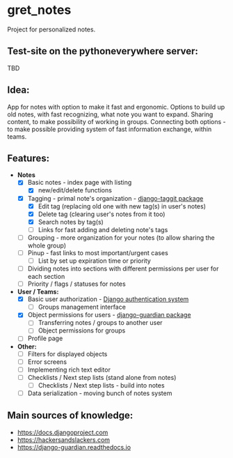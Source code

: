 # gret_notes

Project for personalized notes.

## Test-site on the pythoneverywhere server:

TBD

## Idea:

 App for notes with option to make it fast and ergonomic.
 Options to build up old notes, with fast recognizing, what note you want to expand.
 Sharing content, to make possibility of working in groups.
 Connecting both options - to make possible providing system of fast information exchange, within teams.

## Features:

* **Notes**
    * [X] Basic notes - index page with listing
        * [X] new/edit/delete functions
    * [X] Tagging - primal note's organization - [django-taggit package](https://django-taggit.readthedocs.io/en/latest/index.html)
        * [X] Edit tag (replacing old one with new tag(s) in user's notes)
        * [X] Delete tag (clearing user's notes from it too)
        * [X] Search notes by tag(s)
        * [ ] Links for fast adding and deleting note's tags
    * [ ] Grouping - more organization for your notes (to allow sharing the whole group)
    * [ ] Pinup - fast links to most important/urgent cases
        * [ ] List by set up expiration time or priority
    * [ ] Dividing notes into sections with different permissions per user for each section
    * [ ] Priority / flags / statuses for notes

* **User / Teams:**
    * [X] Basic user authorization - [Django authentication system](https://docs.djangoproject.com/en/3.0/topics/auth/default/)
        * [ ] Groups management interface
    * [X] Object permissions for users - [django-guardian package](https://django-guardian.readthedocs.io)
        * [ ] Transferring notes / groups to another user
        * [ ] Object permissions for groups
    * [ ] Profile page

* **Other:**
    * [ ] Filters for displayed objects
    * [ ] Error screens
    * [ ] Implementing rich text editor
    * [ ] Checklists / Next step lists (stand alone from notes)
        * [ ] Checklists / Next step lists - build into notes
    * [ ] Data serialization - moving bunch of notes system 

## Main sources of knowledge:

* https://docs.djangoproject.com
* https://hackersandslackers.com
* https://django-guardian.readthedocs.io
